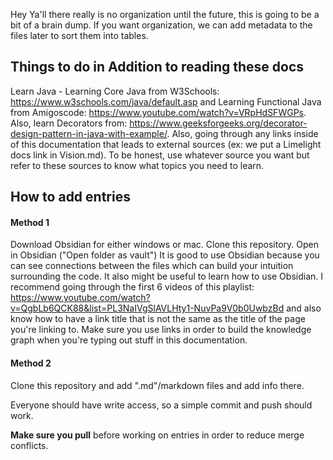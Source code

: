 Hey Ya'll there really is no organization until the future, this is going to be a bit of a brain dump. If you want organization, we can add metadata to the files later to sort them into tables.

## Things to do in Addition to reading these docs
Learn Java - Learning Core Java from W3Schools: https://www.w3schools.com/java/default.asp and Learning Functional Java from Amigoscode: https://www.youtube.com/watch?v=VRpHdSFWGPs. Also, learn Decorators from: https://www.geeksforgeeks.org/decorator-design-pattern-in-java-with-example/. Also, going through any links inside of this documentation that leads to external sources (ex: we put a Limelight docs link in Vision.md). To be honest, use whatever source you want but refer to these sources to know what topics you need to learn. 

## How to add entries


#### Method 1
Download Obsidian for either windows or mac. Clone this repository. Open in Obsidian ("Open folder as vault")
It is good to use Obsidian because you can see connections between the files which can build your intuition surrounding the code. It also might be useful to learn how to use Obsidian. I recommend going through the first 6 videos of this playlist: https://www.youtube.com/watch?v=QgbLb6QCK88&list=PL3NaIVgSlAVLHty1-NuvPa9V0b0UwbzBd and also know how to have a link title that is not the same as the title of the page you're linking to. Make sure you use links in order to build the knowledge graph when you're typing out stuff in this documentation.

#### Method 2
Clone this repository and add ".md"/markdown files and add info there.

Everyone should have write access, so a simple commit and push should work. 

**Make sure you pull** before working on entries in order to reduce merge conflicts.
